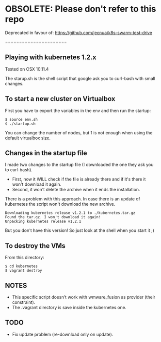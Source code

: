 # OBSOLETE: Please don't refer to this repo

Deprecated in favour of: https://github.com/jecnua/k8s-swarm-test-drive

======================

## Playing with kubernetes 1.2.x

Tested on OSX 10.11.4

The starup.sh is the shell script that google ask you to curl-bash with small
changes.

## To start a new cluster on Virtualbox

First you have to export the variables in the env and then run the startup:

    $ source env.sh
    $ ./startup.sh

You can change the number of nodes, but 1 is not enough when using the default
virtualbox size.

## Changes in the startup file

I made two changes to the startup file (I downloaded the one they ask you to
curl-bash).

- First, now it WILL check if the file is already there and if it's there it won't
download it again.
- Second, it won't delete the archive when it ends the installation.

There is a problem with this approach. In case there is an update of kubernetes
the script won't download the new archive.

    Downloading kubernetes release v1.2.1 to ./kubernetes.tar.gz
    Found the tar.gz. I won't download it again!
    Unpacking kubernetes release v1.2.1

But you don't have this version! So just look at the shell when you start it ;)

## To destroy the VMs

From this directory:

    $ cd kubernetes
    $ vagrant destroy

## NOTES

- This specific script doesn't work with wmware_fusion as provider (their
  constraint).
- The .vagrant directory is save inside the kubernetes one.

## TODO

- Fix update problem (re-download only on update).
